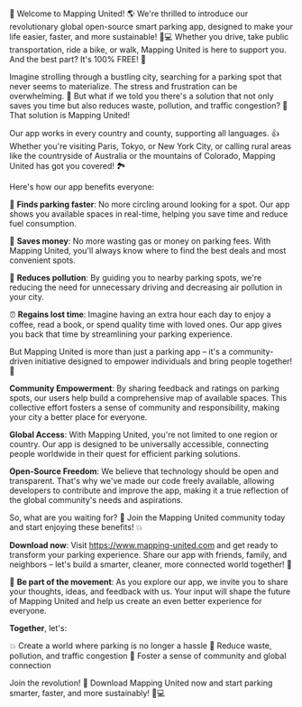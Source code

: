 🚨 Welcome to Mapping United! 🌎 We're thrilled to introduce our revolutionary global open-source smart parking app, designed to make your life easier, faster, and more sustainable! 🚗💻 Whether you drive, take public transportation, ride a bike, or walk, Mapping United is here to support you. And the best part? It's 100% FREE! 💸

Imagine strolling through a bustling city, searching for a parking spot that never seems to materialize. The stress and frustration can be overwhelming. 🤯 But what if we told you there's a solution that not only saves you time but also reduces waste, pollution, and traffic congestion? 🌟 That solution is Mapping United!

Our app works in every country and county, supporting all languages. 👍 Whether you're visiting Paris, Tokyo, or New York City, or calling rural areas like the countryside of Australia or the mountains of Colorado, Mapping United has got you covered! 🏞️

Here's how our app benefits everyone:

🚗 **Finds parking faster**: No more circling around looking for a spot. Our app shows you available spaces in real-time, helping you save time and reduce fuel consumption.

💸 **Saves money**: No more wasting gas or money on parking fees. With Mapping United, you'll always know where to find the best deals and most convenient spots.

🌿 **Reduces pollution**: By guiding you to nearby parking spots, we're reducing the need for unnecessary driving and decreasing air pollution in your city.

⏰ **Regains lost time**: Imagine having an extra hour each day to enjoy a coffee, read a book, or spend quality time with loved ones. Our app gives you back that time by streamlining your parking experience.

But Mapping United is more than just a parking app – it's a community-driven initiative designed to empower individuals and bring people together! 🌈

**Community Empowerment**: By sharing feedback and ratings on parking spots, our users help build a comprehensive map of available spaces. This collective effort fosters a sense of community and responsibility, making your city a better place for everyone.

**Global Access**: With Mapping United, you're not limited to one region or country. Our app is designed to be universally accessible, connecting people worldwide in their quest for efficient parking solutions.

**Open-Source Freedom**: We believe that technology should be open and transparent. That's why we've made our code freely available, allowing developers to contribute and improve the app, making it a true reflection of the global community's needs and aspirations.

So, what are you waiting for? 🤔 Join the Mapping United community today and start enjoying these benefits! 💥

**Download now**: Visit https://www.mapping-united.com and get ready to transform your parking experience. Share our app with friends, family, and neighbors – let's build a smarter, cleaner, more connected world together! 🌟

🚨 **Be part of the movement**: As you explore our app, we invite you to share your thoughts, ideas, and feedback with us. Your input will shape the future of Mapping United and help us create an even better experience for everyone.

**Together**, let's:

💥 Create a world where parking is no longer a hassle
💨 Reduce waste, pollution, and traffic congestion
🌈 Foster a sense of community and global connection

Join the revolution! 💪 Download Mapping United now and start parking smarter, faster, and more sustainably! 🚗💻